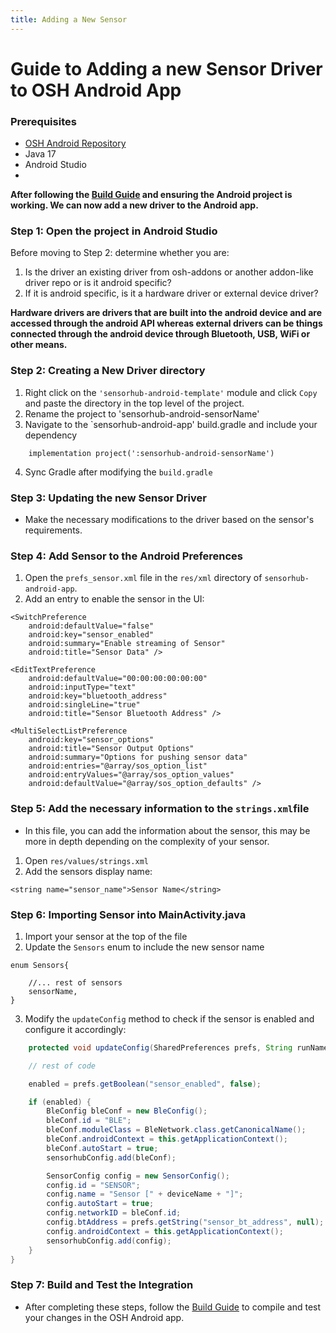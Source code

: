 ```yaml
---
title: Adding a New Sensor
---
```



# Guide to Adding a new Sensor Driver to OSH Android App

### Prerequisites
- [OSH Android Repository](https://github.com/opensensorhub/osh-android)
- Java 17
- Android Studio 
- 


**After following the [Build Guide](building.md) and ensuring the Android project is working. We can now add a new driver to the Android app.**

### Step 1: Open the project in Android Studio

Before moving to Step 2: determine whether you are:
1. Is the driver an existing driver from osh-addons or another addon-like driver repo or is it android specific?
2. If it is android specific, is it a hardware driver or external device driver? 

**Hardware drivers are drivers that are built into the android device and are accessed through the android API whereas 
external drivers can be things connected through the android device through Bluetooth, USB, WiFi or other means.**


### Step 2: Creating a New Driver directory
1. Right click on the `'sensorhub-android-template'` module and click `Copy` and paste the directory in the top level of the project. 
2. Rename the project to 'sensorhub-android-sensorName'
3. Navigate to the `sensorhub-android-app' build.gradle and include your dependency

```
    implementation project(':sensorhub-android-sensorName')
```

4. Sync Gradle after modifying the `build.gradle`

### Step 3: Updating the new Sensor Driver
- Make the necessary modifications to the driver based on the sensor's requirements.

### Step 4: Add Sensor to the Android Preferences
1. Open the `prefs_sensor.xml` file in the `res/xml` directory of `sensorhub-android-app`.
2. Add an entry to enable the sensor in the UI:

```
<SwitchPreference
    android:defaultValue="false"
    android:key="sensor_enabled"
    android:summary="Enable streaming of Sensor"
    android:title="Sensor Data" />

<EditTextPreference
    android:defaultValue="00:00:00:00:00:00"
    android:inputType="text"
    android:key="bluetooth_address"
    android:singleLine="true"
    android:title="Sensor Bluetooth Address" />

<MultiSelectListPreference
    android:key="sensor_options"
    android:title="Sensor Output Options"
    android:summary="Options for pushing sensor data"
    android:entries="@array/sos_option_list"
    android:entryValues="@array/sos_option_values"
    android:defaultValue="@array/sos_option_defaults" />

```


### Step 5: Add the necessary information to the `strings.xml`file
- In this file, you can add the information about the sensor, this may be more in depth depending on the complexity of your sensor. 
1. Open `res/values/strings.xml`
2. Add the sensors display name:

```
<string name="sensor_name">Sensor Name</string>
```

### Step 6: Importing Sensor into MainActivity.java
1. Import your sensor at the top of the file
2. Update the `Sensors` enum to include the new sensor name

```
enum Sensors{

    //... rest of sensors
    sensorName,
}

```


3. Modify the `updateConfig` method to check if the sensor is enabled and configure it accordingly:

```java
    protected void updateConfig(SharedPreferences prefs, String runName) {

    // rest of code

    enabled = prefs.getBoolean("sensor_enabled", false);

    if (enabled) {
        BleConfig bleConf = new BleConfig();
        bleConf.id = "BLE";
        bleConf.moduleClass = BleNetwork.class.getCanonicalName();
        bleConf.androidContext = this.getApplicationContext();
        bleConf.autoStart = true;
        sensorhubConfig.add(bleConf);

        SensorConfig config = new SensorConfig();
        config.id = "SENSOR";
        config.name = "Sensor [" + deviceName + "]";
        config.autoStart = true;
        config.networkID = bleConf.id;
        config.btAddress = prefs.getString("sensor_bt_address", null);
        config.androidContext = this.getApplicationContext();
        sensorhubConfig.add(config);
    }
}
```

### Step 7: Build and Test the Integration
- After completing these steps, follow the [Build Guide](build.md) to compile and test your changes in the OSH Android app.

